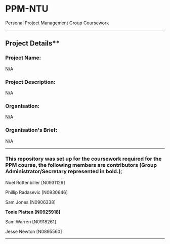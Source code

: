 # PPM-NTU
Personal Project Management Group Coursework

-----------------------------------------------------------------------------------------------------------------------------------------------------------------------------------

## Project Details**

### Project Name:
N/A

### Project Description:
N/A

### Organisation:
N/A

### Organisation's Brief:
N/A


-----------------------------------------------------------------------------------------------------------------------------------------------------------------------------------

### This repository was set up for the coursework required for the PPM course, the following members are contributors (Group **Administrator/Secretary** represented in bold.);

Noel Rottenbiller [N0931129]

Phillip Radasevic [N0930646]

Sam Jones         [N0906338]

**Tonie Platten     [N0925918]**

Sam Warren        [N0918261]

Jesse Newton      [N0895560]

-----------------------------------------------------------------------------------------------------------------------------------------------------------------------------------
